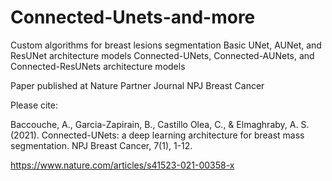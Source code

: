 # Connected-Unets-and-more
Custom algorithms for breast lesions segmentation
Basic UNet, AUNet, and ResUNet architecture models
Connected-UNets, Connected-AUNets, and Connected-ResUNets architecture models

Paper published at Nature Partner Journal NPJ Breast Cancer

Please cite:

Baccouche, A., Garcia-Zapirain, B., Castillo Olea, C., & Elmaghraby, A. S. (2021). Connected-UNets: a deep learning architecture for breast mass segmentation. NPJ Breast Cancer, 7(1), 1-12.

https://www.nature.com/articles/s41523-021-00358-x
